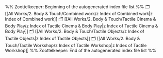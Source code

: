 %% Zoottelkeeper: Beginning of the autogenerated index file list  %%
🗂️ [[All Works/2. Body & Touch/Combined work/z Index of Combined work|z Index of Combined work]]
🗂️ [[All Works/2. Body & Touch/Tactile Cinema & Body Play/z Index of Tactile Cinema & Body Play|z Index of Tactile Cinema & Body Play]]
🗂️ [[All Works/2. Body & Touch/Tactile Objects/z Index of Tactile Objects|z Index of Tactile Objects]]
🗂️ [[All Works/2. Body & Touch/Tactile Workshop/z Index of Tactile Workshop|z Index of Tactile Workshop]]
%% Zoottelkeeper: End of the autogenerated index file list  %%
